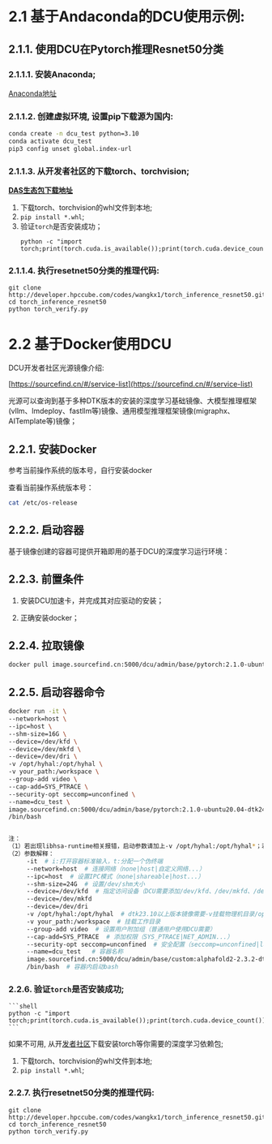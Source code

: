 # 2.1 基于Andaconda的DCU使用示例:

## 2.1.1. 使用DCU在Pytorch推理Resnet50分类

### 2.1.1.1. 安装Anaconda;

   [Anaconda地址](https://www.anaconda.com/download)

### 2.1.1.2. 创建虚拟环境, 设置pip下载源为国内:


```bash
conda create -n dcu_test python=3.10
conda activate dcu_test
pip3 config unset global.index-url
```

### 2.1.1.3. 从开发者社区的下载torch、torchvision;

[**DAS生态包下载地址**](https://cancon.hpccube.com:65024/4/main/)

1. 下载torch、torchvision的whl文件到本地; 
2. `pip install *.whl`;
3. 验证`torch`是否安装成功；
    ```shell
    python -c "import torch;print(torch.cuda.is_available());print(torch.cuda.device_count())"
    ```

### 2.1.1.4. 执行resetnet50分类的推理代码:

```shell
git clone http://developer.hpccube.com/codes/wangkx1/torch_inference_resnet50.git
cd torch_inference_resnet50
python torch_verify.py
```


# 2.2 基于Docker使用DCU

DCU开发者社区光源镜像介绍:

[https://sourcefind.cn/#/service-list](https://sourcefind.cn/#/service-list)

光源可以查询到基于多种DTK版本的安装的深度学习基础镜像、大模型推理框架(vllm、lmdeploy、fastllm等)镜像、通用模型推理框架镜像(migraphx、AITemplate等)镜像；

## 2.2.1. 安装Docker

参考当前操作系统的版本号，自行安装docker

查看当前操作系统版本号：
```bash
cat /etc/os-release
```

## 2.2.2. 启动容器

基于镜像创建的容器可提供开箱即用的基于DCU的深度学习运行环境：

## 2.2.3. 前置条件
1. 安装DCU加速卡，并完成其对应驱动的安装；

2. 正确安装docker；

## 2.2.4. 拉取镜像

```bash
docker pull image.sourcefind.cn:5000/dcu/admin/base/pytorch:2.1.0-ubuntu20.04-dtk24.04.1-py3.8
```

## 2.2.5. 启动容器命令

```bash
docker run -it \
--network=host \
--ipc=host \
--shm-size=16G \
--device=/dev/kfd \
--device=/dev/mkfd \
--device=/dev/dri \
-v /opt/hyhal:/opt/hyhal \
-v your_path:/workspace \
--group-add video \
--cap-add=SYS_PTRACE \
--security-opt seccomp=unconfined \
--name=dcu_test \
image.sourcefind.cn:5000/dcu/admin/base/pytorch:2.1.0-ubuntu20.04-dtk24.04.1-py3.8 \
/bin/bash


注： 
（1）若出现libhsa-runtime相关报错，启动参数请加上-v /opt/hyhal:/opt/hyhal*；若物理机无/opt/hyhal，请下载hyhal并解压放置容器/opt/下；*
（2）参数解释：
     -it  # i:打开容器标准输入，t:分配一个伪终端
     --network=host  # 连接网络（none|host|自定义网络...）
     --ipc=host  # 设置IPC模式（none|shareable|host...）
     --shm-size=24G  # 设置/dev/shm大小
     --device=/dev/kfd  # 指定访问设备（DCU需要添加/dev/kfd、/dev/mkfd、/dev/dri）
     --device=/dev/mkfd
     --device=/dev/dri
     -v /opt/hyhal:/opt/hyhal  # dtk23.10以上版本镜像需要-v挂载物理机目录/opt/hyhal
     -v your_path:/workspace  # 挂载工作目录
     --group-add video  # 设置用户附加组（普通用户使用DCU需要）
     --cap-add=SYS_PTRACE  # 添加权限（SYS_PTRACE|NET_ADMIN...）
     --security-opt seccomp=unconfined  # 安全配置（seccomp=unconfined|label=disable...）
     --name=dcu_test   # 容器名称
     image.sourcefind.cn:5000/dcu/admin/base/custom:alphafold2-2.3.2-dtk23.10-py38  # 所需镜像
     /bin/bash  # 容器内启动bash
```           

### 2.2.6. 验证`torch`是否安装成功;

    ```shell
    python -c "import torch;print(torch.cuda.is_available());print(torch.cuda.device_count())"
    ```
如果不可用, 从开[发者社区](https://cancon.hpccube.com:65024/4/main/)下载安装torch等你需要的深度学习依赖包;


1. 下载torch、torchvision的whl文件到本地; 
2. `pip install *.whl`;

### 2.2.7. 执行resetnet50分类的推理代码:

```shell
git clone http://developer.hpccube.com/codes/wangkx1/torch_inference_resnet50.git
cd torch_inference_resnet50
python torch_verify.py
```
